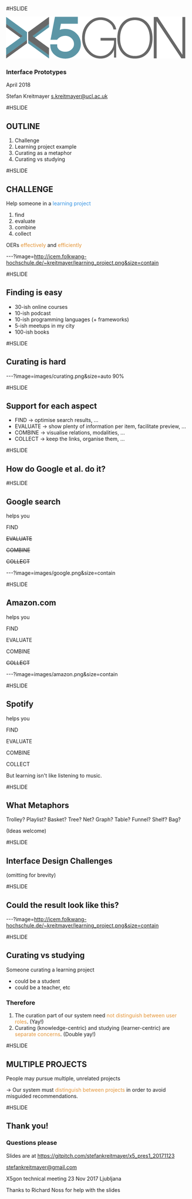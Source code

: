 #HSLIDE

![Logo](images/x5gon_logo.png)

### Interface Prototypes

April 2018

Stefan Kreitmayer
s.kreitmayer@ucl.ac.uk

#HSLIDE

## OUTLINE
1. Challenge
2. Learning project example
3. Curating as a metaphor
4. Curating vs studying

#HSLIDE

## CHALLENGE

Help someone in a <span style="color:#3694e4">learning project</span>
1. find
2. evaluate
3. combine
4. collect

OERs <span style="color:#e49436">effectively</span> and <span style="color:#e49436">efficiently</span>


---?image=http://icem.folkwang-hochschule.de/~kreitmayer/learning_project.png&size=contain

#HSLIDE

## Finding is easy

* 30-ish online courses
* 10-ish podcast
* 10-ish programming languages (+ frameworks)
* 5-ish meetups in my city
* 100-ish books

#HSLIDE

## Curating is hard

---?image=images/curating.png&size=auto 90%

#HSLIDE

## Support for each aspect

* FIND -> optimise search results, ...
* EVALUATE -> show plenty of information per item, facilitate preview, ...
* COMBINE -> visualise relations, modalities, ...
* COLLECT -> keep the links, organise them, ...

#HSLIDE

## How do Google et al. do it?

#HSLIDE

## Google search

helps you

FIND

~~EVALUATE~~

~~COMBINE~~

~~COLLECT~~

---?image=images/google.png&size=contain

#HSLIDE

## Amazon.com

helps you

FIND

EVALUATE

COMBINE

~~COLLECT~~

---?image=images/amazon.png&size=contain

#HSLIDE

## Spotify

helps you

FIND

EVALUATE

COMBINE

COLLECT

But learning isn't like listening to music.

#HSLIDE

## What Metaphors

Trolley?
Playlist?
Basket?
Tree?
Net?
Graph?
Table?
Funnel?
Shelf?
Bag?

(Ideas welcome)

#HSLIDE

## Interface Design Challenges

(omitting for brevity)

#HSLIDE

## Could the result look like this?

---?image=http://icem.folkwang-hochschule.de/~kreitmayer/learning_project.png&size=contain

#HSLIDE

## Curating vs studying

Someone curating a learning project
* could be a student
* could be a teacher, etc

### Therefore
1. The curation part of our system need <span style="color:#e49436">not distinguish between user roles</span>. (Yay!)
2. Curating (knowledge-centric) and studying (learner-centric) are <span style="color:#e49436">separate concerns</span>. (Double yay!)

#HSLIDE

## MULTIPLE PROJECTS

People may pursue multiple, unrelated projects

-> Our system must <span style="color:#e49436">distinguish between projects</span> in order to avoid misguided recommendations.

#HSLIDE

## Thank you!
### Questions please

Slides are at
https://gitpitch.com/stefankreitmayer/x5_pres1_20171123

stefankreitmayer@gmail.com

X5gon technical meeting 23 Nov 2017 Ljubljana

Thanks to Richard Noss for help with the slides
